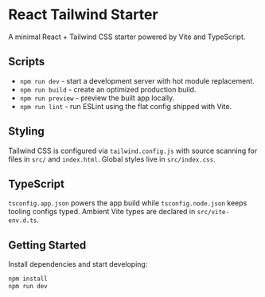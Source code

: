 # React Tailwind Starter

A minimal React + Tailwind CSS starter powered by Vite and TypeScript.

## Scripts

- `npm run dev` - start a development server with hot module replacement.
- `npm run build` - create an optimized production build.
- `npm run preview` - preview the built app locally.
- `npm run lint` - run ESLint using the flat config shipped with Vite.

## Styling

Tailwind CSS is configured via `tailwind.config.js` with source scanning for files in `src/` and `index.html`. Global styles live in `src/index.css`.

## TypeScript

`tsconfig.app.json` powers the app build while `tsconfig.node.json` keeps tooling configs typed. Ambient Vite types are declared in `src/vite-env.d.ts`.

## Getting Started

Install dependencies and start developing:

```bash
npm install
npm run dev
```
